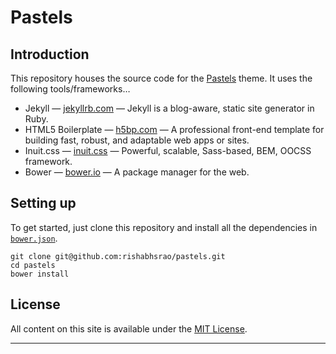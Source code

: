 Pastels
===========

## Introduction

This repository houses the source code for the [Pastels](http://rishabhsrao.github.io/pastels) theme. It uses the following tools/frameworks&hellip;

* Jekyll &mdash; [jekyllrb.com](http://jekyllrb.com) &mdash; Jekyll is a blog-aware, static site generator in Ruby.
* HTML5 Boilerplate &mdash; [h5bp.com](http://html5boilerplate.com) &mdash; A professional front-end template for building fast, robust, and adaptable web apps or sites.
* Inuit.css &mdash; [inuit.css](http://inuitcss.com) &mdash; Powerful, scalable, Sass-based, BEM, OOCSS framework.
* Bower &mdash; [bower.io](http://bower.io) &mdash; A package manager for the web.

## Setting up

To get started, just clone this repository and install all the dependencies in [`bower.json`](bower.json).

    git clone git@github.com:rishabhsrao/pastels.git
    cd pastels
    bower install

## License

All content on this site is available under the [MIT License](license.md).

---

